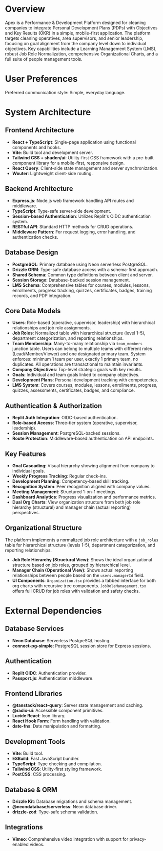 # Overview

Apex is a Performance & Development Platform designed for cleaning companies to integrate Personal Development Plans (PDPs) with Objectives and Key Results (OKR) in a simple, mobile-first application. The platform targets cleaning operatives, area supervisors, and senior leadership, focusing on goal alignment from the company level down to individual objectives. Key capabilities include a Learning Management System (LMS), robust Job Role Normalization, comprehensive Organizational Charts, and a full suite of people management tools.

# User Preferences

Preferred communication style: Simple, everyday language.

# System Architecture

## Frontend Architecture
- **React + TypeScript**: Single-page application using functional components and hooks.
- **Vite**: Build tool and development server.
- **Tailwind CSS + shadcn/ui**: Utility-first CSS framework with a pre-built component library for a mobile-first, responsive design.
- **React Query**: Client-side state management and server synchronization.
- **Wouter**: Lightweight client-side routing.

## Backend Architecture
- **Express.js**: Node.js web framework handling API routes and middleware.
- **TypeScript**: Type-safe server-side development.
- **Session-based Authentication**: Utilizes Replit's OIDC authentication system.
- **RESTful API**: Standard HTTP methods for CRUD operations.
- **Middleware Pattern**: For request logging, error handling, and authentication checks.

## Database Design
- **PostgreSQL**: Primary database using Neon serverless PostgreSQL.
- **Drizzle ORM**: Type-safe database access with a schema-first approach.
- **Shared Schema**: Common type definitions between client and server.
- **Session Storage**: Database-backed session management.
- **LMS Schema**: Comprehensive tables for courses, modules, lessons, enrollments, progress tracking, quizzes, certificates, badges, training records, and PDP integration.

## Core Data Models
- **Users**: Role-based (operative, supervisor, leadership) with hierarchical relationships and job role assignments.
- **Job Roles**: Normalized table with hierarchical structure (level 1-5), department categorization, and reporting relationships.
- **Team Membership**: Many-to-many relationship via `team_members` junction table. Users can belong to multiple teams with different roles (Lead/Member/Viewer) and one designated primary team. System enforces: minimum 1 team per user, exactly 1 primary team, no duplicates. All operations are transactional to maintain invariants.
- **Company Objectives**: Top-level strategic goals with key results.
- **Goals**: Individual and team goals linked to company objectives.
- **Development Plans**: Personal development tracking with competencies.
- **LMS System**: Covers courses, modules, lessons, enrollments, progress, quizzes, assessments, certificates, badges, and compliance.

## Authentication & Authorization
- **Replit Auth Integration**: OIDC-based authentication.
- **Role-based Access**: Three-tier system (operative, supervisor, leadership).
- **Session Management**: PostgreSQL-backed sessions.
- **Route Protection**: Middleware-based authentication on API endpoints.

## Key Features
- **Goal Cascading**: Visual hierarchy showing alignment from company to individual goals.
- **Weekly Progress Tracking**: Regular check-ins.
- **Development Planning**: Competency-based skill tracking.
- **Recognition System**: Peer recognition aligned with company values.
- **Meeting Management**: Structured 1-on-1 meetings.
- **Dashboard Analytics**: Progress visualization and performance metrics.
- **Dual Org Charts**: View organization structure from both job role hierarchy (structural) and manager chain (actual reporting) perspectives.

## Organizational Structure
The platform implements a normalized job role architecture with a `job_roles` table for hierarchical structure (levels 1-5), department categorization, and reporting relationships.
- **Job Role Hierarchy (Structural View)**: Shows the ideal organizational structure based on job roles, grouped by hierarchical level.
- **Manager Chain (Operational View)**: Shows actual reporting relationships between people based on the `users.managerId` field.
- **UI Components**: `Organization.tsx` provides a tabbed interface for both org charts with recursive tree components. `JobRoleManagement.tsx` offers full CRUD for job roles with validation and safety checks.

# External Dependencies

## Database Services
- **Neon Database**: Serverless PostgreSQL hosting.
- **connect-pg-simple**: PostgreSQL session store for Express sessions.

## Authentication
- **Replit OIDC**: Authentication provider.
- **Passport.js**: Authentication middleware.

## Frontend Libraries
- **@tanstack/react-query**: Server state management and caching.
- **@radix-ui**: Accessible component primitives.
- **Lucide React**: Icon library.
- **React Hook Form**: Form handling with validation.
- **date-fns**: Date manipulation and formatting.

## Development Tools
- **Vite**: Build tool.
- **ESBuild**: Fast JavaScript bundler.
- **TypeScript**: Type checking and compilation.
- **Tailwind CSS**: Utility-first styling framework.
- **PostCSS**: CSS processing.

## Database & ORM
- **Drizzle Kit**: Database migrations and schema management.
- **@neondatabase/serverless**: Neon database driver.
- **drizzle-zod**: Type-safe schema validation.

## Integrations
- **Vimeo**: Comprehensive video integration with support for privacy-enabled videos.